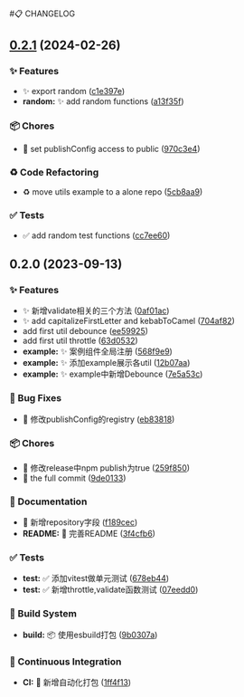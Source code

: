 #📋 CHANGELOG

## [0.2.1](https://github.com/hezizi/utils/compare/0.2.0...0.2.1) (2024-02-26)


### ✨ Features

* :sparkles: export random ([c1e397e](https://github.com/hezizi/utils/commit/c1e397e50d159ea5663e8deaee9c0bda7a541403))
* **random:** :sparkles: add random functions ([a13f35f](https://github.com/hezizi/utils/commit/a13f35f1da9504c1026e0c2fbd75e9beb2c979e8))


### 📦 Chores

* :hammer: set publishConfig access to public ([970c3e4](https://github.com/hezizi/utils/commit/970c3e463e5af23f15f1c42f1574efd8331a8941))


### ♻ Code Refactoring

* :recycle: move utils example to a alone repo ([5cb8aa9](https://github.com/hezizi/utils/commit/5cb8aa98884be63864e40f3e04d69d97a7dd57fb))


### ✅ Tests

* :white_check_mark: add random test functions ([cc7ee60](https://github.com/hezizi/utils/commit/cc7ee6057f7d48ccdeba98326a6a6eca83258476))

## 0.2.0 (2023-09-13)


### ✨ Features

* :sparkles: 新增validate相关的三个方法 ([0af01ac](https://github.com/hezizi/utils/commit/0af01ac0444e0d9139b4a10e67f0fa734c8fad7c))
* :sparkles: add capitalizeFirstLetter and kebabToCamel ([704af82](https://github.com/hezizi/utils/commit/704af82a42632a7410ad85c99985c3ff7b03803d))
* add first util debounce ([ee59925](https://github.com/hezizi/utils/commit/ee5992595af5aaf3f77a7f6abfdefb88df217019))
* add first util throttle ([63d0532](https://github.com/hezizi/utils/commit/63d0532b7503153958ca0c7e10b16ca00b1132b8))
* **example:** :sparkles: 案例组件全局注册 ([568f9e9](https://github.com/hezizi/utils/commit/568f9e9ef2a0589123c7ff499a4440f22d443300))
* **example:** :sparkles: 添加example展示各util ([12b07aa](https://github.com/hezizi/utils/commit/12b07aa9e473769e77f21d8393dc82c3005c619f))
* **example:** :sparkles: example中新增Debounce ([7e5a53c](https://github.com/hezizi/utils/commit/7e5a53c38667b7899e5e701c360867f51654cccc))


### 🐛 Bug Fixes

* :bug: 修改publishConfig的registry ([eb83818](https://github.com/hezizi/utils/commit/eb83818827a6e4ced72b6dacdbad4612b84e28b7))


### 📦 Chores

* :hammer: 修改release中npm publish为true ([259f850](https://github.com/hezizi/utils/commit/259f850a489992dea86ba91ed48fccdcce2c1054))
* :hammer: the full commit ([9de0133](https://github.com/hezizi/utils/commit/9de01335d81eb0b402e36b7487319e96752f3b1b))


### 📝 Documentation

* :memo: 新增repository字段 ([f189cec](https://github.com/hezizi/utils/commit/f189cec12c00ad1182718fd1a2ae2b0d10a70dc6))
* **README:** :memo: 完善README ([3f4cfb6](https://github.com/hezizi/utils/commit/3f4cfb6ec155d1011fecfb1bdcf4ce87de68b5d4))


### ✅ Tests

* **test:** :white_check_mark: 添加vitest做单元测试 ([678eb44](https://github.com/hezizi/utils/commit/678eb44ffa2c1332de63b210f77ce61d7abe3401))
* **test:** :white_check_mark: 新增throttle,validate函数测试 ([07eedd0](https://github.com/hezizi/utils/commit/07eedd06a4b7cb1f0d5bd6b903fe0805a4daf9b9))


### 👷‍ Build System

* **build:** :package: 使用esbuild打包 ([9b0307a](https://github.com/hezizi/utils/commit/9b0307ae13ba18d801bdd9382043834fe5738123))


### 🔧 Continuous Integration

* **CI:** :ferris_wheel: 新增自动化打包 ([1ff4f13](https://github.com/hezizi/utils/commit/1ff4f135e8be1365ea208f56d403c7490be45788))